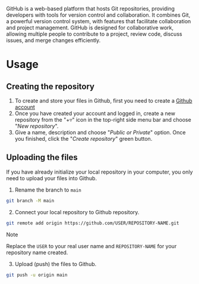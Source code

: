 GitHub is a web-based platform that hosts Git repositories, providing developers with tools for version control and collaboration. It combines Git, a powerful version control system, with features that facilitate collaboration and project management. GitHub is designed for collaborative work, allowing multiple people to contribute to a project, review code, discuss issues, and merge changes efficiently.

# Usage

## Creating the repository

1. To create and store your files in Github, first you need to create a [Github account](https://github.com/signup?ref_cta=Sign+up&ref_loc=header+logged+out&ref_page=%2F&source=header-home)
2. Once you have created your account and logged in, create a new repository from the "+▿" icon in the top-right side menu bar and choose "_New repository_".
3. Give a name, description and choose "_Public or Private_" option. Once you finished, click the "_Create repository_" green button.

## Uploading the files

If you have already initialize your local repository in your computer, you only need to upload your files into Github.

1. Rename the branch to `main`

```bash
git branch -M main
```

2. Connect your local repository to Github repository.

```bash
git remote add origin https://github.com/USER/REPOSITORY-NAME.git
```

> [!NOTE]
> Replace the `USER` to your real user name and `REPOSITORY-NAME` for your repository name created.

3. Upload (push) the files to Github.

```bash
git push -u origin main
```
